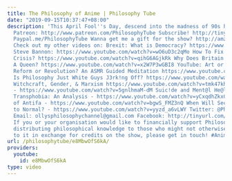 ```yaml
---
title: The Philosophy of Anime | Philosophy Tube
date: "2019-09-15T10:37:47+08:00"
description: 'This April Fool''s Day, descend into the madness of 90s harem anime
  Patreon: http://www.patreon.com/PhilosophyTube Subscribe! http://tinyurl.com/pr99a46
  Paypal.me/PhilosophyTube Wanna get me a gift for the show? http://amzn.eu/5JAYdOd
  Check out my other videos on: Brexit: What is Democracy? https://www.youtube.com/watch?v=Vr-ZeToI4R8
  Steve Bannon: https://www.youtube.com/watch?v=wO6uD3c2qMo How To Fix the Housing
  Crisis? https://www.youtube.com/watch?v=qihG6AGjkRk Why Does Britain Still Have
  A Queen? https://www.youtube.com/watch?v=x2W7P3wGBI8 YouTube: Art or Reality? https://www.youtube.com/watch?v=kVav1ri65Ws
  Reform or Revolution? An ASMR Guided Meditation https://www.youtube.com/watch?v=TxAsNEGcgq0
  Is Philosophy Just White Guys J3rk!ng Off? https://www.youtube.com/watch?v=weiz9wbIcGQ
  Witchcraft, Gender, & Marxism https://www.youtube.com/watch?v=tmk47kh7fiE Elon Musk
  - https://www.youtube.com/watch?v=5gnlhmaM-dM Suic!de and Ment@l He@lth ★- https://www.youtube.com/watch?v=eQNw2FBdpyE
  Transphobia: An Analysis - https://www.youtube.com/watch?v=yCxqdhZkxCo The Philosophy
  of Antifa - https://www.youtube.com/watch?v=bgwS_FMZ3nQ When Will Security Go Back
  to Normal? - https://www.youtube.com/watch?v=yyzd_a6vLWY Twitter: @PhilosophyTube
  Email: ollysphilosophychannel@gmail.com Facebook: http://tinyurl.com/jgjek5w realphilosophytube.tumblr.com
  If you or your organisation would like to financially support Philosophy Tube in
  distributing philosophical knowledge to those who might not otherwise have access
  to it in exchange for credits on the show, please get in touch! #Anime'
url: /philosophytube/e8MbwOfS6kA/
providers:
  youtube:
    id: e8MbwOfS6kA
type: video
---
```

